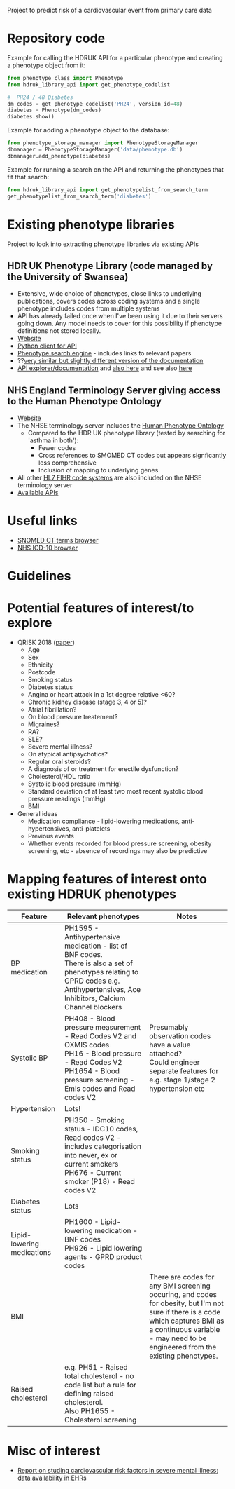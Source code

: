 Project to predict risk of a cardiovascular event from primary care data

# Repository code
Example for calling the HDRUK API for a particular phenotype and creating a phenotype object from it:

~~~python
from phenotype_class import Phenotype
from hdruk_library_api import get_phenotype_codelist

#  PH24 / 48 Diabetes
dm_codes = get_phenotype_codelist('PH24', version_id=48)
diabetes = Phenotype(dm_codes)
diabetes.show()
~~~

Example for adding a phenotype object to the database:

~~~python
from phenotype_storage_manager import PhenotypeStorageManager
dbmanager = PhenotypeStorageManager('data/phenotype.db')
dbmanager.add_phenotype(diabetes)
~~~

Example for running a search on the API and returning the phenotypes that fit that search:
~~~python
from hdruk_library_api import get_phenotypelist_from_search_term
get_phenotypelist_from_search_term('diabetes')
~~~

# Existing phenotype libraries

Project to look into extracting phenotype libraries via existing APIs

## HDR UK Phenotype Library (code managed by the University of Swansea)
- Extensive, wide choice of phenotypes, close links to underlying publications, covers codes across coding systems and a single phenotype includes codes from multiple systems 
- API has already failed once when I've been using it due to their servers going down. Any model needs to cover for this possibility if phenotype definitions not stored locally. 
- [Website](https://phenotypes.healthdatagateway.org)
- [Python client for API](https://github.com/SwanseaUniversityMedical/pyconceptlibraryclient)
- [Phenotype search engine](https://conceptlibrary.saildatabank.com/phenotypes/) - includes links to relevant papers 
- ??[very similar but slightly different version of the documentation](https://conceptlibrary.saildatabank.com)
- [API explorer/documentation](https://phenotypes.healthdatagateway.org/api/v1/) and [also here](https://github.com/SwanseaUniversityMedical/concept-library/wiki/Concept-Library-API) and see also [here](https://phenotypes.healthdatagateway.org/about/hdruk_about_technical_details/)

## NHS England Terminology Server giving access to the Human Phenotype Ontology
- [Website](https://digital.nhs.uk/services/terminology-server)
- The NHSE terminology server includes the [Human Phenotype Ontology](https://hpo.jax.org)
    - Compared to the HDR UK phenotype library (tested by searching for 'asthma in both'): 
        - Fewer codes
        - Cross references to SMOMED CT codes but appears signficantly less comprehensive
        - Inclusion of mapping to underlying genes
- All other [HL7 FIHR code systems](https://build.fhir.org/ig/HL7/UTG/codesystems.html) are also included on the NHSE terminology server
- [Available APIs](https://ontology.nhs.uk/#api-endpoints)

# Useful links
- [SNOMED CT terms browser](https://termbrowser.nhs.uk/)
- [NHS ICD-10 browser](https://classbrowser.nhs.uk/#/)

# Guidelines



# Potential features of interest/to explore
- QRISK 2018 ([paper](https://www.bmj.com/content/357/bmj.j2099))
    - Age
    - Sex
    - Ethnicity
    - Postcode
    - Smoking status
    - Diabetes status
    - Angina or heart attack in a 1st degree relative <60?
    - Chronic kidney disease (stage 3, 4 or 5)?
    - Atrial fibrillation?
    - On blood pressure treatement?
    - Migraines?
    - RA?
    - SLE?
    - Severe mental illness?
    - On atypical antipsychotics?
    - Regular oral steroids?
    - A diagnosis of or treatment for erectile dysfunction?
    - Cholesterol/HDL ratio
    - Systolic blood pressure (mmHg)
    - Standard deviation of at least two most recent systolic blood pressure readings (mmHg)
    - BMI
- General ideas
    - Medication compliance - lipid-lowering medications, anti-hypertensives, anti-platelets
    - Previous events
    - Whether events recorded for blood pressure screening, obesity screening, etc - absence of recordings may also be predictive

# Mapping features of interest onto existing HDRUK phenotypes

| Feature | Relevant phenotypes | Notes |
|---------|-------------|--------|
| BP medication | PH1595 - Antihypertensive medication - list of BNF codes.<br> There is also a set of phenotypes relating to GPRD codes e.g. Antihypertensives, Ace Inhibitors, Calcium Channel blockers  | |
| Systolic BP | PH408 - Blood pressure measurement - Read Codes V2 and OXMIS codes <br> PH16 - Blood pressure - Read Codes V2 <br> PH1654 - Blood pressure screening - Emis codes and Read codes V2 | Presumably observation codes have a value attached? <br> Could engineer separate features for e.g. stage 1/stage 2 hypertension etc|
| Hypertension | Lots!  |  |
| Smoking status | PH350 - Smoking status - IDC10 codes, Read codes V2 - includes categorisation into never, ex or current smokers<br> PH676 - Current smoker (P18) - Read codes V2 |  |
| Diabetes status | Lots  |  |
| Lipid-lowering medications | PH1600 - Lipid-lowering medication - BNF codes <br>PH926 - Lipid lowering agents - GPRD product codes | |
| BMI | | There are codes for any BMI screening occuring, and codes for obesity, but I'm not sure if there is a code which captures BMI as a continuous variable - may need to be engineered from the existing phenotypes.|
| Raised cholesterol | e.g. PH51 - Raised total cholesterol - no code list but a rule for defining raised cholesterol. <br> Also PH1655 - Cholesterol screening | |

# Misc of interest

- [Report on studing cardiovascular risk factors in severe mental illness: data availability in EHRs](https://datamind.org.uk/wp-content/uploads/2024/06/Datamind-RB3_Report_Summary-SHORT-REPORT.pdf)